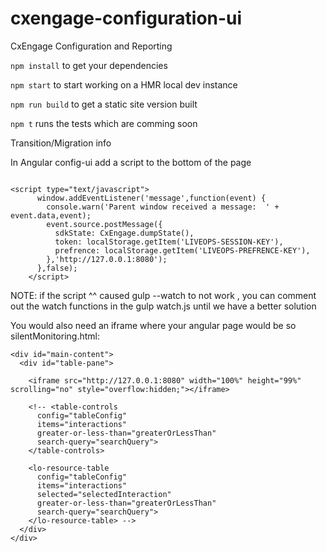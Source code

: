 # cxengage-configuration-ui
CxEngage Configuration and Reporting

`npm install` to get your dependencies

`npm start` to start working on a HMR local dev instance

`npm run build` to get a static site version built

`npm t` runs the tests which are comming soon



Transition/Migration info

In Angular config-ui add a script to the bottom of the page

```

<script type="text/javascript">
      window.addEventListener('message',function(event) {
        console.warn('Parent window received a message:  ' + event.data,event);
        event.source.postMessage({
          sdkState: CxEngage.dumpState(), 
          token: localStorage.getItem('LIVEOPS-SESSION-KEY'),
          prefrence: localStorage.getItem('LIVEOPS-PREFRENCE-KEY'),
        },'http://127.0.0.1:8080');
      },false);
    </script>

```
NOTE: if the script ^^ caused gulp --watch to not work , you can comment out the watch functions in the gulp watch.js until we have a better solution



You would also need an iframe where your angular page would be so silentMonitoring.html:
```
<div id="main-content">
  <div id="table-pane">

    <iframe src="http://127.0.0.1:8080" width="100%" height="99%" scrolling="no" style="overflow:hidden;"></iframe>

    <!-- <table-controls
      config="tableConfig"
      items="interactions"
      greater-or-less-than="greaterOrLessThan"
      search-query="searchQuery">
    </table-controls>

    <lo-resource-table
      config="tableConfig"
      items="interactions"
      selected="selectedInteraction"
      greater-or-less-than="greaterOrLessThan"
      search-query="searchQuery">
    </lo-resource-table> -->
  </div>
</div>

```

